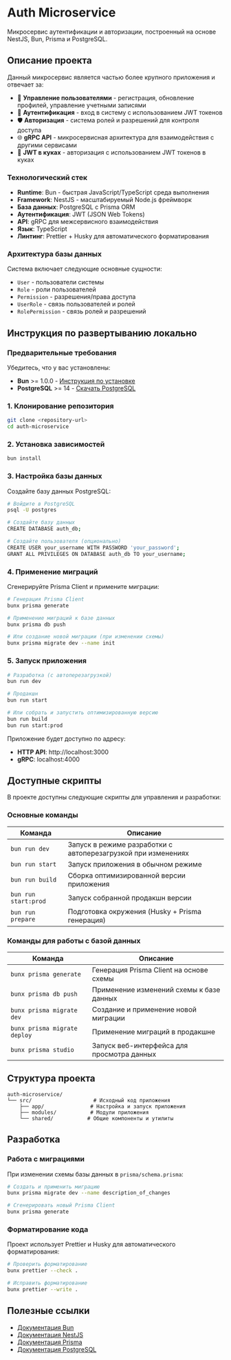 # Auth Microservice

Микросервис аутентификации и авторизации, построенный на основе NestJS, Bun, Prisma и PostgreSQL.

## Описание проекта

Данный микросервис является частью более крупного приложения и отвечает за:

- 👤 **Управление пользователями** - регистрация, обновление профилей, управление учетными записями
- 🔐 **Аутентификация** - вход в систему с использованием JWT токенов
- 🛡️ **Авторизация** - система ролей и разрешений для контроля доступа
- 🌐 **gRPC API** - микросервисная архитектура для взаимодействия с другими сервисами
- 🍪 **JWT в куках** - авторизация с использованием JWT токенов в куках

### Технологический стек

- **Runtime**: Bun - быстрая JavaScript/TypeScript среда выполнения
- **Framework**: NestJS - масштабируемый Node.js фреймворк
- **База данных**: PostgreSQL с Prisma ORM
- **Аутентификация**: JWT (JSON Web Tokens)
- **API**: gRPC для межсервисного взаимодействия
- **Язык**: TypeScript
- **Линтинг**: Prettier + Husky для автоматического форматирования

### Архитектура базы данных

Система включает следующие основные сущности:

- `User` - пользователи системы
- `Role` - роли пользователей
- `Permission` - разрешения/права доступа
- `UserRole` - связь пользователей и ролей
- `RolePermission` - связь ролей и разрешений

## Инструкция по развертыванию локально

### Предварительные требования

Убедитесь, что у вас установлены:

- **Bun** >= 1.0.0 - [Инструкция по установке](https://bun.sh/docs/installation)
- **PostgreSQL** >= 14 - [Скачать PostgreSQL](https://www.postgresql.org/download/)

### 1. Клонирование репозитория

```bash
git clone <repository-url>
cd auth-microservice
```

### 2. Установка зависимостей

```bash
bun install
```

### 3. Настройка базы данных

Создайте базу данных PostgreSQL:

```bash
# Войдите в PostgreSQL
psql -U postgres

# Создайте базу данных
CREATE DATABASE auth_db;

# Создайте пользователя (опционально)
CREATE USER your_username WITH PASSWORD 'your_password';
GRANT ALL PRIVILEGES ON DATABASE auth_db TO your_username;
```

### 4. Применение миграций

Сгенерируйте Prisma Client и примените миграции:

```bash
# Генерация Prisma Client
bunx prisma generate

# Применение миграций к базе данных
bunx prisma db push

# Или создание новой миграции (при изменении схемы)
bunx prisma migrate dev --name init
```

### 5. Запуск приложения

```bash
# Разработка (с автоперезагрузкой)
bun run dev

# Продакшн
bun run start

# Или собрать и запустить оптимизированную версию
bun run build
bun run start:prod
```

Приложение будет доступно по адресу:

- **HTTP API**: http://localhost:3000
- **gRPC**: localhost:4000

## Доступные скрипты

В проекте доступны следующие скрипты для управления и разработки:

### Основные команды

| Команда              | Описание                                                      |
| -------------------- | ------------------------------------------------------------- |
| `bun run dev`        | Запуск в режиме разработки с автоперезагрузкой при изменениях |
| `bun run start`      | Запуск приложения в обычном режиме                            |
| `bun run build`      | Сборка оптимизированной версии приложения                     |
| `bun run start:prod` | Запуск собранной продакшн версии                              |
| `bun run prepare`    | Подготовка окружения (Husky + Prisma генерация)               |

### Команды для работы с базой данных

| Команда                      | Описание                                   |
| ---------------------------- | ------------------------------------------ |
| `bunx prisma generate`       | Генерация Prisma Client на основе схемы    |
| `bunx prisma db push`        | Применение изменений схемы к базе данных   |
| `bunx prisma migrate dev`    | Создание и применение новой миграции       |
| `bunx prisma migrate deploy` | Применение миграций в продакшне            |
| `bunx prisma studio`         | Запуск веб-интерфейса для просмотра данных |

## Структура проекта

```
auth-microservice/
└── src/                    # Исходный код приложения
    ├── app/               # Настройка и запуск приложения
    ├── modules/           # Модули приложения
    └── shared/           # Общие компоненты и утилиты
```

## Разработка

### Работа с миграциями

При изменении схемы базы данных в `prisma/schema.prisma`:

```bash
# Создать и применить миграцию
bunx prisma migrate dev --name description_of_changes

# Сгенерировать новый Prisma Client
bunx prisma generate
```

### Форматирование кода

Проект использует Prettier и Husky для автоматического форматирования:

```bash
# Проверить форматирование
bunx prettier --check .

# Исправить форматирование
bunx prettier --write .
```

## Полезные ссылки

- [Документация Bun](https://bun.sh/docs)
- [Документация NestJS](https://docs.nestjs.com/)
- [Документация Prisma](https://www.prisma.io/docs)
- [Документация PostgreSQL](https://www.postgresql.org/docs/)
